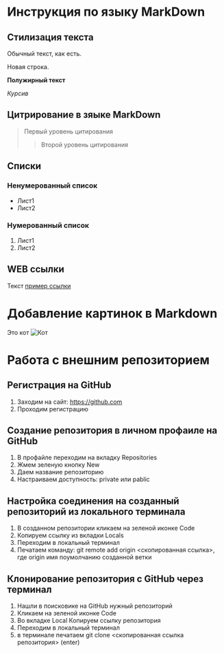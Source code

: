 # Инструкция по языку MarkDown

## Стилизация текста
Обычный текст, как есть.

Новая строка.

**Полужирный текст**

*Курсив*

## Цитрирование в зяыке MarkDown
> Первый уровень цитирования
>> Второй уровень цитирования

## Списки
### Ненумерованный список
* Лист1
* Лист2

### Нумерованный список
1. Лист1
2. Лист2

## WEB ссылки
Текст [пример ссылки](http.example.com "Всплывающая подсказка") 

# Добавление картинок в Markdown
Это кот 
![Кот](C:\Users\kseni\Desktop\lesson01\cat.jpg)

# Работа с внешним репозиторием
## Регистрация на GitHub
1. Заходим на сайт: https://github.com
2. Проходим регистрацию

## Создание репозитория в личном профаиле на GitHub
1. В профайле переходим на вкладку Repositories
2. Жмем зеленую кнопку New
3. Даем название репозиторию
4. Настраиваем доступность: private или pablic

## Настройка соединения на созданный репозиторий из локального терминала
1. В созданном репозитории кликаем на зеленой иконке Code
2. Копируем ссылку из вкладки Locals
3. Переходим в локальный терминал
4. Печатаем команду: git remote add origin <скопированная ссылка>, где origin имя поумолчанию созданной ветки 

## Клонирование репозитория с GitHub через терминал
1. Нашли в поисковике на GitHub нужный репозиторий
2. Кликаем на зеленой иконке Code
3. Во вкладке Local Копируем ссылку репозитория
4. Переходим в локальный терминал
5. в терминале печатаем git clone <скопированная ссылка репозитория> (enter)

